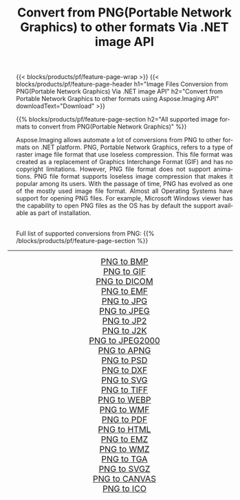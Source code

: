 ﻿---
title: Convert from PNG(Portable Network Graphics) to other formats Via .NET image API 
weight: 3920
url: /net/conversion/from/png/ 
lang: en
langdirlevel: 2
locales: zh-hans,ja,it,ru,de,es,fr,nl,id,lt,pl,pt,vi,tr,ko,zh-hant,ar,hi,th,sv,cs,uk,he
description: Using Aspose.Imaging for .NET you can easily convert from PNG(Portable Network Graphics) to other formats
---

{{< blocks/products/pf/feature-page-wrap >}}
{{< blocks/products/pf/feature-page-header h1="Image Files Conversion from PNG(Portable Network Graphics) Via .NET image API" h2="Convert from Portable Network Graphics to other formats using Aspose.Imaging API" downloadText="Download" >}}


{{% blocks/products/pf/feature-page-section  h2="All supported image formats to convert from PNG(Portable Network Graphics)" %}}
<p align=justify>Aspose.Imaging allows automate a lot of conversions from PNG to other formats on .NET platform. PNG, Portable Network Graphics, refers to a type of raster image file format that use loseless compression. This file format was created as a replacement of Graphics Interchange Format (GIF) and has no copyright limitations. However, PNG file format does not support animations. PNG file format supports loseless image compression that makes it popular among its users. With the passage of time, PNG has evolved as one of the mostly used image file format. Almost all Operating Systems have support for opening PNG files. For example, Microsoft Windows viewer has the capability to open PNG files as the OS has by default the support available as part of installation.</p>
<br/>
Full list of supported conversions from PNG:
{{% /blocks/products/pf/feature-page-section %}}
<div class="container-fluid productfamilypage bg-gray">
    <div class="convertypes bg-gray agp-content section">
        <div class="container">
		<hr style="margin-left:-20px;"/>
		<div class="row other-converters" style="gap: 10px;font-size: 19px;text-align:center;">
		    <div class='col-md-2 other-converter remove-lp remove-rp'><a href="/imaging/net/conversion/png-to-bmp/" style="padding:15px;">PNG to BMP</a></div><div class='col-md-2 other-converter remove-lp remove-rp'><a href="/imaging/net/conversion/png-to-gif/" style="padding:15px;">PNG to GIF</a></div><div class='col-md-2 other-converter remove-lp remove-rp'><a href="/imaging/net/conversion/png-to-dicom/" style="padding:15px;">PNG to DICOM</a></div><div class='col-md-2 other-converter remove-lp remove-rp'><a href="/imaging/net/conversion/png-to-emf/" style="padding:15px;">PNG to EMF</a></div><div class='col-md-2 other-converter remove-lp remove-rp'><a href="/imaging/net/conversion/png-to-jpg/" style="padding:15px;">PNG to JPG</a></div><div class='col-md-2 other-converter remove-lp remove-rp'><a href="/imaging/net/conversion/png-to-jpeg/" style="padding:15px;">PNG to JPEG</a></div><div class='col-md-2 other-converter remove-lp remove-rp'><a href="/imaging/net/conversion/png-to-jp2/" style="padding:15px;">PNG to JP2</a></div><div class='col-md-2 other-converter remove-lp remove-rp'><a href="/imaging/net/conversion/png-to-j2k/" style="padding:15px;">PNG to J2K</a></div><div class='col-md-2 other-converter remove-lp remove-rp'><a href="/imaging/net/conversion/png-to-jpeg2000/" style="padding:15px;">PNG to JPEG2000</a></div><div class='col-md-2 other-converter remove-lp remove-rp'><a href="/imaging/net/conversion/png-to-apng/" style="padding:15px;">PNG to APNG</a></div><div class='col-md-2 other-converter remove-lp remove-rp'><a href="/imaging/net/conversion/png-to-psd/" style="padding:15px;">PNG to PSD</a></div><div class='col-md-2 other-converter remove-lp remove-rp'><a href="/imaging/net/conversion/png-to-dxf/" style="padding:15px;">PNG to DXF</a></div><div class='col-md-2 other-converter remove-lp remove-rp'><a href="/imaging/net/conversion/png-to-svg/" style="padding:15px;">PNG to SVG</a></div><div class='col-md-2 other-converter remove-lp remove-rp'><a href="/imaging/net/conversion/png-to-tiff/" style="padding:15px;">PNG to TIFF</a></div><div class='col-md-2 other-converter remove-lp remove-rp'><a href="/imaging/net/conversion/png-to-webp/" style="padding:15px;">PNG to WEBP</a></div><div class='col-md-2 other-converter remove-lp remove-rp'><a href="/imaging/net/conversion/png-to-wmf/" style="padding:15px;">PNG to WMF</a></div><div class='col-md-2 other-converter remove-lp remove-rp'><a href="/imaging/net/conversion/png-to-pdf/" style="padding:15px;">PNG to PDF</a></div><div class='col-md-2 other-converter remove-lp remove-rp'><a href="/imaging/net/conversion/png-to-html/" style="padding:15px;">PNG to HTML</a></div><div class='col-md-2 other-converter remove-lp remove-rp'><a href="/imaging/net/conversion/png-to-emz/" style="padding:15px;">PNG to EMZ</a></div><div class='col-md-2 other-converter remove-lp remove-rp'><a href="/imaging/net/conversion/png-to-wmz/" style="padding:15px;">PNG to WMZ</a></div><div class='col-md-2 other-converter remove-lp remove-rp'><a href="/imaging/net/conversion/png-to-tga/" style="padding:15px;">PNG to TGA</a></div><div class='col-md-2 other-converter remove-lp remove-rp'><a href="/imaging/net/conversion/png-to-svgz/" style="padding:15px;">PNG to SVGZ</a></div><div class='col-md-2 other-converter remove-lp remove-rp'><a href="/imaging/net/conversion/png-to-canvas/" style="padding:15px;">PNG to CANVAS</a></div><div class='col-md-2 other-converter remove-lp remove-rp'><a href="/imaging/net/conversion/png-to-ico/" style="padding:15px;">PNG to ICO</a></div>
                </div>
        </div>
    </div>
</div>
<br/>

